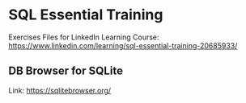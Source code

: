 # SQL Essential Training

Exercises Files for LinkedIn Learning Course: https://www.linkedin.com/learning/sql-essential-training-20685933/

## DB Browser for SQLite

Link: https://sqlitebrowser.org/
